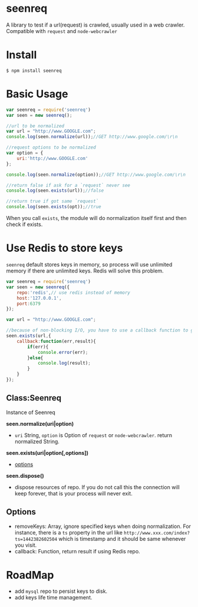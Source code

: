 # seenreq
A library to test if a url(request) is crawled, usually used in a web crawler. Compatible with `request` and `node-webcrawler`


# Install

    $ npm install seenreq

# Basic Usage

```javascript
var seenreq = require('seenreq')
var seen = new seenreq();

//url to be normalized
var url = "http://www.GOOGLE.com";
console.log(seen.normalize(url));//GET http://www.google.com/\r\n

//request options to be normalized
var option = {
    uri:'http://www.GOOGLE.com'
};

console.log(seen.normalize(option));//GET http://www.google.com/\r\n

//return false if ask for a `request` never see
console.log(seen.exists(url));//false

//return true if got same `request`
console.log(seen.exists(opt));//true
```
When you call `exists`, the module will do normalization itself first and then check if exists.

# Use Redis to store keys
`seenreq` default stores keys in memory, so process will use unlimited memory if there are unlimited keys. Redis will solve this problem.

```javascript
var seenreq = require('seenreq')
var seen = new seenreq({
    repo:'redis',// use redis instead of memory
    host:'127.0.0.1',
    port:6379
});

var url = "http://www.GOOGLE.com";

//because of non-blocking I/O, you have to use a callback function to get result
seen.exists(url,{
    callback:function(err,result){
        if(err){
            console.error(err);
        }else{
            console.log(result);
        }
    }
});

```
Class:Seenreq
-------------

Instance of Seenreq

__seen.normalize(uri|option)__
 * `uri` String, `option` is Option of `request` or `node-webcrawler`. return normalized String.

__seen.exists(uri|option[,options])__
 * [options](#options)

__seen.dispose()__
 * dispose resources of repo. If you do not call this the connection will keep forever, that is your process will never exit.

Options
-----------------
 * removeKeys: Array, ignore specified keys when doing normalization. For instance, there is a `ts` property in the url like `http://www.xxx.com/index?ts=1442382602504` which is timestamp and it should be same whenever you visit.
 * callback: Function, return result if using Redis repo.

# RoadMap
 * add `mysql` repo to persist keys to disk.
 * add keys life time management.